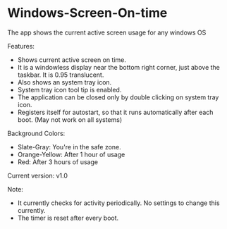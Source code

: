 # Windows-Screen-On-time
The app shows the current active screen usage for any windows OS

Features:
* Shows current active screen on time.
* It is a windowless display near the bottom right corner, just above the taskbar. It is 0.95 translucent.
* Also shows an system tray icon.
* System tray icon tool tip is enabled.
* The application can be closed only by double clicking on system tray icon.
* Registers itself for autostart, so that it runs automatically after each boot. (May not work on all systems)

Background Colors:
* Slate-Gray: You're in the safe zone.
* Orange-Yellow: After 1 hour of usage
* Red: After 3 hours of usage

Current version: v1.0

Note:
* It currently checks for activity periodically. No settings to change this currently.
* The timer is reset after every boot.
